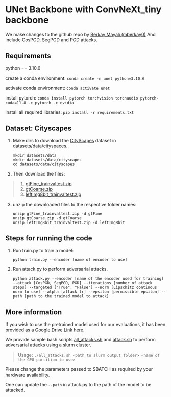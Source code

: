 # UNet Backbone with ConvNeXt_tiny backbone

We make changes to the github repo by [Berkay Mayalı (mberkay0)](https://github.com/mberkay0/pretrained-backbones-unet)
And include CosPGD, SegPGD and PGD attacks.

## Requirements

python == 3.10.6

create a conda environment: `conda create -n unet python=3.10.6`

activate conda environment: `conda activate unet`

install pytorch: `conda install pytorch torchvision torchaudio pytorch-cuda=11.8 -c pytorch -c nvidia`

install all required libraries: `pip install -r requirements.txt`

## Dataset: Cityscapes

1. Make dirs to download the [CityScapes](https://www.cityscapes-dataset.com/) dataset in datasets/data/cityspaces.
    ```
    mkdir datasets/data
    mkdir datasets/data/cityscapes
    cd datasets/data/cityscapes
    ```

2. Then download the files:
    
>    1. [gtFine_trainvaltest.zip](https://www.cityscapes-dataset.com/file-handling/?packageID=1)
>    2. [gtCoarse.zip](https://www.cityscapes-dataset.com/file-handling/?packageID=2)
>    3. [leftImg8bit_trainvaltest.zip](https://www.cityscapes-dataset.com/file-handling/?packageID=3)
    

3. unzip the downloaded files to the respective folder names:
    ```
    unzip gtFine_trainvaltest.zip -d gtFine
    unzip gtCoarse.zip -d gtCoarse
    unzip leftImg8bit_trainvaltest.zip -d leftImg8bit
    ```

## Steps for running the code

1. Run train.py to train a model:
    ```
    python train.py --encoder [name of encoder to use]
    ```

2. Run attack.py to perform adversarial attacks. 
    ```
    python attack.py --encoder [name of the encoder used for training] --attack [CosPGD, SegPGD, PGD] --iterations [number of attack steps] --targeted ["True", "False"] --norm [Lipschitz continous norm to use] --alpha [attack lr] --epsilon [permissible epsilon] --path [path to the trained model to attack]
    ```

## More information

If you wish to use the pretrained model used for our evaluations, it has been provided as a [Google Drive Link here](https://drive.google.com/file/d/1Z1aKhUGD2l_Gxujy9j6EMoFLATZBfRwx/view?usp=sharing).

We provide sample bash scripts [all_attacks.sh](https://github.com/shashankskagnihotri/cospgd/blob/main/unet_backbones/all_attacks.sh) and [attack.sh](https://github.com/shashankskagnihotri/cospgd/blob/main/unet_backbones/attack.sh) to perform adversarial attacks using a slurm cluster.

> Usage: `./all_attacks.sh <path to slurm output folder> <name of the GPU partition to use>`

Please change the parameters passed to SBATCH as required by your hardware availability.

One can update the `--path` in attack.py to the path of the model to be attacked.
